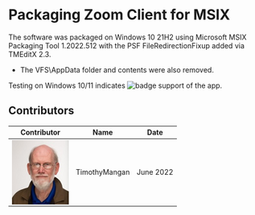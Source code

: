 # Packaging Zoom Client for MSIX

The software was packaged on Windows 10 21H2 using Microsoft MSIX Packaging Tool 1.2022.512 with the PSF FileRedirectionFixup added via TMEditX 2.3.
* The VFS\AppData folder and contents were also removed.


Testing on Windows 10/11 indicates ![badge](https://img.shields.io/badge/-High%20Confidence-green?style=for-the-badge)  support of the app.




## Contributors

| Contributor | Name | Date |
|----|----|----|
| [<img src="/media/Contributors/TimMangan.jpg" align="left" Height="128" />](/media/Contributors/TimMangan.jpg) | TimothyMangan | June 2022 |

